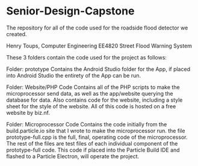 # Senior-Design-Capstone
The repository for all of the code used for the roadside flood detector we created.

Henry Toups, Computer Engineering EE4820 
Street Flood Warning System

These 3 folders contain the code used for the project as follows:

Folder: prototype
		Contains the Android Studio folder for the App, if placed into Android Studio the entirety of the App can be run.

Folder: Website/PHP Code
		Contains all of the PHP scripts to make the microprocessor send data, as well as the app/website querying the database for data.  Also contains code for the website, including a style sheet for the style of the website. All of this code is hosted on a free website by biz.nf. 

Folder: Microprocessor Code
		Contains the code initially from the build.particle.io site that I wrote to make the microprocessor run.  the file prototype-full.cpp is the full, final, operating code of the microprocessor.  The rest of the files are test files of each individual component of the prototype-full code.  This code if placed into the Particle Build IDE and flashed to a Particle Electron, will operate the project. 
